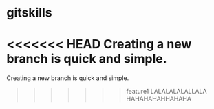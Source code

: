 # gitskills
<<<<<<< HEAD
Creating a new branch is quick and simple.
=======
Creating a new branch is quick and simple.
>>>>>>> feature1
LALALALALALLALA
HAHAHAHAHHAHAHA